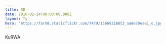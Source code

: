 ```yaml
---
title: XD
date: 2016-02-14T00:00:00.000Z
layout: Ty
hero: 'https://farm8.staticflickr.com/7479/15669216853_aa8e70eae1_o.jpg'
---
```

KuRWA
